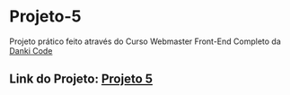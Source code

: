 # Projeto-5

Projeto prático feito através do Curso Webmaster Front-End Completo da [Danki Code](https://cursos.dankicode.com/)

## Link do Projeto: [Projeto 5](https://marcelo-rafael.github.io/projeto-5/)
